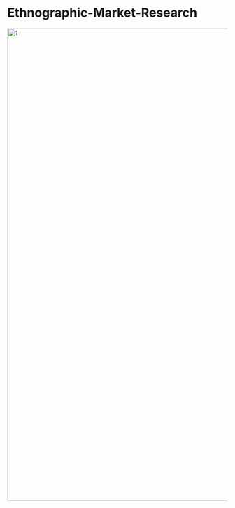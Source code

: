 # Ethnographic-Market-Research

<img width="1920" height="1080" alt="1" src="https://github.com/user-attachments/assets/6d7899f0-aa41-41f9-82c3-cc0b81af918a" />
